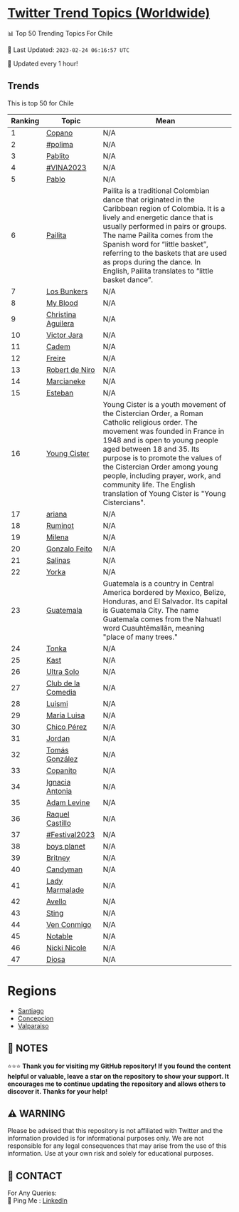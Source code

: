 [Twitter Trend Topics (Worldwide)](https://github.com/ErcinDedeoglu/Twitter-Trend-Topics)
==========


📊 Top 50 Trending Topics For Chile

📆 Last Updated: `2023-02-24 06:16:57 UTC`

🔧 Updated every 1 hour!


## Trends

This is top 50 for Chile

| Ranking | Topic | Mean |
| ------- | ------------ | ------------ |
| 1 | [Copano](http://twitter.com/search?q=Copano) | N/A |
| 2 | [#polima](http://twitter.com/search?q=%23polima) | N/A |
| 3 | [Pablito](http://twitter.com/search?q=Pablito) | N/A |
| 4 | [#VINA2023](http://twitter.com/search?q=%23VINA2023) | N/A |
| 5 | [Pablo](http://twitter.com/search?q=Pablo) | N/A |
| 6 | [Pailita](http://twitter.com/search?q=Pailita) | Pailita is a traditional Colombian dance that originated in the Caribbean region of Colombia. It is a lively and energetic dance that is usually performed in pairs or groups. The name Pailita comes from the Spanish word for “little basket”, referring to the baskets that are used as props during the dance. In English, Pailita translates to “little basket dance”. |
| 7 | [Los Bunkers](http://twitter.com/search?q=Los+Bunkers) | N/A |
| 8 | [My Blood](http://twitter.com/search?q=My+Blood) | N/A |
| 9 | [Christina Aguilera](http://twitter.com/search?q=Christina+Aguilera) | N/A |
| 10 | [Victor Jara](http://twitter.com/search?q=Victor+Jara) | N/A |
| 11 | [Cadem](http://twitter.com/search?q=Cadem) | N/A |
| 12 | [Freire](http://twitter.com/search?q=Freire) | N/A |
| 13 | [Robert de Niro](http://twitter.com/search?q=Robert+de+Niro) | N/A |
| 14 | [Marcianeke](http://twitter.com/search?q=Marcianeke) | N/A |
| 15 | [Esteban](http://twitter.com/search?q=Esteban) | N/A |
| 16 | [Young Cister](http://twitter.com/search?q=Young+Cister) | Young Cister is a youth movement of the Cistercian Order, a Roman Catholic religious order. The movement was founded in France in 1948 and is open to young people aged between 18 and 35. Its purpose is to promote the values of the Cistercian Order among young people, including prayer, work, and community life. The English translation of Young Cister is "Young Cistercians". |
| 17 | [ariana](http://twitter.com/search?q=ariana) | N/A |
| 18 | [Ruminot](http://twitter.com/search?q=Ruminot) | N/A |
| 19 | [Milena](http://twitter.com/search?q=Milena) | N/A |
| 20 | [Gonzalo Feito](http://twitter.com/search?q=Gonzalo+Feito) | N/A |
| 21 | [Salinas](http://twitter.com/search?q=Salinas) | N/A |
| 22 | [Yorka](http://twitter.com/search?q=Yorka) | N/A |
| 23 | [Guatemala](http://twitter.com/search?q=Guatemala) | Guatemala is a country in Central America bordered by Mexico, Belize, Honduras, and El Salvador. Its capital is Guatemala City. The name Guatemala comes from the Nahuatl word Cuauhtēmallān, meaning "place of many trees." |
| 24 | [Tonka](http://twitter.com/search?q=Tonka) | N/A |
| 25 | [Kast](http://twitter.com/search?q=Kast) | N/A |
| 26 | [Ultra Solo](http://twitter.com/search?q=Ultra+Solo) | N/A |
| 27 | [Club de la Comedia](http://twitter.com/search?q=Club+de+la+Comedia) | N/A |
| 28 | [Luismi](http://twitter.com/search?q=Luismi) | N/A |
| 29 | [María Luisa](http://twitter.com/search?q=Mar%c3%ada+Luisa) | N/A |
| 30 | [Chico Pérez](http://twitter.com/search?q=Chico+P%c3%a9rez) | N/A |
| 31 | [Jordan](http://twitter.com/search?q=Jordan) | N/A |
| 32 | [Tomás González](http://twitter.com/search?q=Tom%c3%a1s+Gonz%c3%a1lez) | N/A |
| 33 | [Copanito](http://twitter.com/search?q=Copanito) | N/A |
| 34 | [Ignacia Antonia](http://twitter.com/search?q=Ignacia+Antonia) | N/A |
| 35 | [Adam Levine](http://twitter.com/search?q=Adam+Levine) | N/A |
| 36 | [Raquel Castillo](http://twitter.com/search?q=Raquel+Castillo) | N/A |
| 37 | [#Festival2023](http://twitter.com/search?q=%23Festival2023) | N/A |
| 38 | [boys planet](http://twitter.com/search?q=boys+planet) | N/A |
| 39 | [Britney](http://twitter.com/search?q=Britney) | N/A |
| 40 | [Candyman](http://twitter.com/search?q=Candyman) | N/A |
| 41 | [Lady Marmalade](http://twitter.com/search?q=Lady+Marmalade) | N/A |
| 42 | [Avello](http://twitter.com/search?q=Avello) | N/A |
| 43 | [Sting](http://twitter.com/search?q=Sting) | N/A |
| 44 | [Ven Conmigo](http://twitter.com/search?q=Ven+Conmigo) | N/A |
| 45 | [Notable](http://twitter.com/search?q=Notable) | N/A |
| 46 | [Nicki Nicole](http://twitter.com/search?q=Nicki+Nicole) | N/A |
| 47 | [Diosa](http://twitter.com/search?q=Diosa) | N/A |



# Regions

* [Santiago](</Chile/Santiago.md>)
* [Concepcion](</Chile/Concepcion.md>)
* [Valparaiso](</Chile/Valparaiso.md>)



## 📝 NOTES

⭐⭐⭐ **Thank you for visiting my GitHub repository! If you found the content helpful or valuable, leave a star on the repository to show your support. It encourages me to continue updating the repository and allows others to discover it. Thanks for your help!**


## ⚠️ WARNING

Please be advised that this repository is not affiliated with Twitter and the information provided is for informational purposes only. We are not responsible for any legal consequences that may arise from the use of this information. Use at your own risk and solely for educational purposes.


## 📨 CONTACT

 For Any Queries:  
            🏓 Ping Me : [LinkedIn](https://www.linkedin.com/in/ercindedeoglu/)
